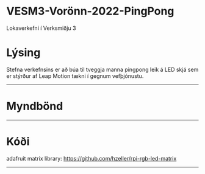 # VESM3-Vorönn-2022-PingPong 
Lokaverkefni í Verksmiðju 3
# Lýsing 
Stefna verkefnsins er að búa til tveggja manna pingpong leik á LED skjá sem er stýrður af Leap Motion tækni í gegnum vefþjónustu.


---
# Myndbönd #


---
# Kóði #
 adafruit matrix library: https://github.com/hzeller/rpi-rgb-led-matrix

---
